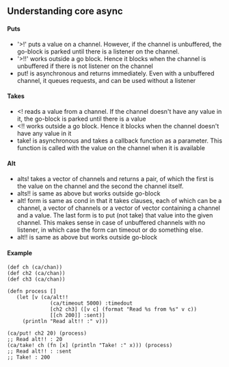 ## Understanding core async

#### Puts

- '>!' puts a value on a channel. However, if the channel is unbuffered, the go-block is parked until there is a listener on the channel.
- '>!!' works outside a go block. Hence it blocks when the channel is unbuffered if there is not listener on the channel
- put! is asynchronous and returns immediately. Even with a unbuffered channel, it queues requests, and can be used without a listener


#### Takes

- <! reads a value from a channel. If the channel doesn't have any value in it, the go-block is parked until there is a value
- <!! works outside a go block. Hence it blocks when the channel doesn't have any value in it
- take! is asynchronous and takes a callback function as a parameter. This function is called with the value on the channel when it is available


#### Alt

- alts! takes a vector of channels and returns a pair, of which the first is the value on the channel and the second the channel itself.
- alts!! is same as above but works outside go-block
- alt! form is same as cond in that it takes clauses, each of which can be a channel, a vector of channels or a vector of vector containing a channel and a value. The last form is to put (not take) that value into the given channel. This makes sense in case of unbuffered channels with no listener, in which case the form can timeout or do something else.
- alt!! is same as above but works outside go-block

#### Example

```
(def ch (ca/chan))
(def ch2 (ca/chan))
(def ch3 (ca/chan))

(defn process []
   (let [v (ca/alt!!
              (ca/timeout 5000) :timedout
              [ch2 ch3] ([v c] (format "Read %s from %s" v c))
              [[ch 200]] :sent)]
     (println "Read alt!! :" v)))
     
(ca/put! ch2 20) (process)
;; Read alt!! : 20
(ca/take! ch (fn [x] (println "Take! :" x))) (process)
;; Read alt!! : :sent
;; Take! : 200
```
